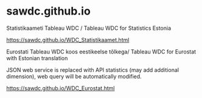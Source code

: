 # sawdc.github.io
Statistikaameti Tableau WDC / Tableau WDC for Statistics Estonia

https://sawdc.github.io/WDC_Statistikaamet.html

Eurostati Tableau WDC koos eestikeelse tõlkega/ Tableau WDC for Eurostat with Estonian translation

JSON web service is replaced with API statistics (may add additional dimension), web query will be automatically modified.

https://sawdc.github.io/WDC_Eurostat.html
